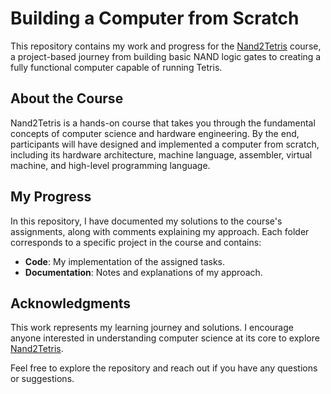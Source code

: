 # Building a Computer from Scratch  

This repository contains my work and progress for the [Nand2Tetris](https://www.nand2tetris.org) course, a project-based journey from building basic NAND logic gates to creating a fully functional computer capable of running Tetris.  

## About the Course  
Nand2Tetris is a hands-on course that takes you through the fundamental concepts of computer science and hardware engineering. By the end, participants will have designed and implemented a computer from scratch, including its hardware architecture, machine language, assembler, virtual machine, and high-level programming language.  

## My Progress  
In this repository, I have documented my solutions to the course's assignments, along with comments explaining my approach. Each folder corresponds to a specific project in the course and contains:  
- **Code**: My implementation of the assigned tasks.  
- **Documentation**: Notes and explanations of my approach.   

## Acknowledgments  
This work represents my learning journey and solutions. I encourage anyone interested in understanding computer science at its core to explore [Nand2Tetris](https://www.nand2tetris.org).  

Feel free to explore the repository and reach out if you have any questions or suggestions.  

